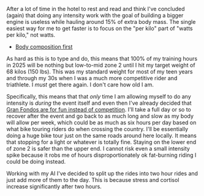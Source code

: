 After a lot of time in the hotel to rest and read and think I've concluded (again) that doing any intensity work with the goal of building a bigger engine is useless while hauling around 15% of extra body mass. The single easiest way for me to get faster is to focus on the "per kilo" part of "watts per kilo," not watts.

- [Body composition first](../Cycling/Body%20composition%20first.md)

As hard as this is to type and do, this means that 100% of my training hours in 2025 will be nothing but low-to-mid zone 2 until I hit my target weight of 68 kilos (150 lbs). This was my standard weight for most of my teen years and through my 30s when I was a much more competitive rider and triathlete. I *must* get there again. I don't care how old I am.

Specifically, this means that that *only* time I am allowing myself to do any intensity is *during* the event itself and even then I've already decided that [Gran Fondos are for fun instead of competition](../Cycling/Gran%20Fondos%20for%20fun%20instead%20of%20competition.md). I'll take a full day or so to recover after the event and go back to as much long and slow as my body will allow per week, which could be as much as six hours per day based on what bike touring riders do when crossing the country. I'll be essentially doing a huge bike tour just on the same roads around here locally. It means that stopping for a light or whatever is totally fine. Staying on the lower end of zone 2 is safer than the upper end. I cannot risk even a small intensity spike because it robs me of hours disproportionately ok fat-burning riding I could be doing instead.

Working with my AI I've decided to split up the rides into two hour rides and just add more of them to the day. This is because stress and cortisol increase significantly after two hours.